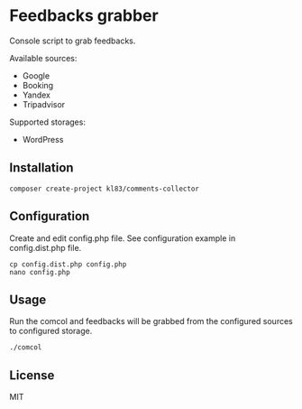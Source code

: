 # Feedbacks grabber

Console script to grab feedbacks.

Available sources:
- Google
- Booking
- Yandex
- Tripadvisor

Supported storages:
- WordPress

## Installation

```
composer create-project kl83/comments-collector
```

## Configuration

Create and edit config.php file.
See configuration example in config.dist.php file.

```
cp config.dist.php config.php
nano config.php
```

## Usage

Run the comcol and feedbacks will be grabbed from the
configured sources to configured storage.

```
./comcol
```

## License

MIT